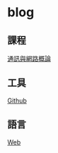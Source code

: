 # blog


## 課程
[通訊與網路概論](https://github.com/PMinn/blog/tree/main/通訊與網路概論)

## 工具
[Github](https://github.com/PMinn/blog/tree/main/Github)

## 語言
[Web](https://github.com/PMinn/blog/tree/main/Web)